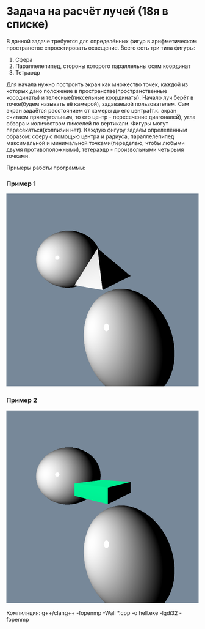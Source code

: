 # Задача на расчёт лучей (18я в списке)

В данной задаче требуется для определённых фигур в арифметическом пространстве спроектировать освещение. Всего есть три типа фигуры:
1. Сфера
2. Параллелепипед, стороны которого параллельны осям координат
3. Тетраэдр

  Для начала нужно построить экран как множество точек, каждой из которых дано положение в пространстве(пространственные координаты) и телесные(пиксельные координаты).
Начало луч берёт в точке(будем называть её камерой), задаваемой пользователем. Сам экран задаётся расстоянием от камеры до его центра(т.к. экран считаем прямоугольным, то его центр - пересечение диагоналей),
угла обзора и количеством пикселей по вертикали.
  Фигуры могут пересекаться(коллизии нет). Каждую фигуру задаём опрелелённым образом: сферу с помощью центра и радиуса, параллелепипед максимальной и минимальной точками(переделаю, чтобы любыми
двумя противоположными), тетераэдр - произвольными четырьмя точками.

Примеры работы программы:
### Пример 1
![Ex1](./pictures/Image1.bmp)

### Пример 2
![Ex2](./pictures/Image2.bmp)

Компиляция: g++/clang++ -fopenmp -Wall *.cpp -o hell.exe -lgdi32 -fopenmp
